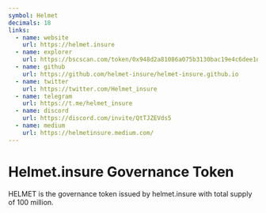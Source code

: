 ```yaml
---
symbol: Helmet
decimals: 18
links:
  - name: website
    url: https://helmet.insure
  - name: explorer
    url: https://bscscan.com/token/0x948d2a81086a075b3130bac19e4c6dee1d2e3fe8
  - name: github
    url: https://github.com/helmet-insure/helmet-insure.github.io
  - name: twitter
    url: https://twitter.com/Helmet_insure
  - name: telegram
    url: https://t.me/helmet_insure
  - name: discord
    url: https://discord.com/invite/QtTJZEVds5
  - name: medium
    url: https://helmetinsure.medium.com/
---
```


# Helmet.insure Governance Token

HELMET is the governance token issued by helmet.insure with total supply of 100 million.
